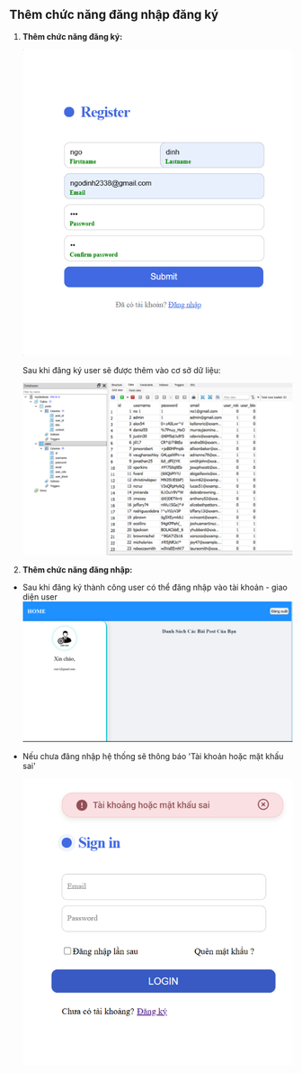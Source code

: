 ## **Thêm chức năng đăng nhập đăng ký**

1. **Thêm chức năng đăng ký:**

   ![1741103795679](image/v2/1741103795679.png)

   Sau khi đăng ký user sẽ được thêm vào cơ sở dữ liệu:

   ![1741103878981](image/v2/1741103878981.png)
2. **Thêm chức năng đăng nhập:**

- Sau khi đăng ký thành công user có thể đăng nhập vào tài khoản - giao diện user
  ![1741104060476](image/v2/1741104060476.png)
- Nếu chưa đăng nhập hệ thống sẽ thông báo 'Tài khoản hoặc mặt khấu sai'

  ![1741103960761](image/v2/1741103960761.png)
